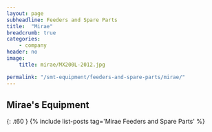 ```yaml
---
layout: page
subheadline: Feeders and Spare Parts
title:  "Mirae"
breadcrumb: true
categories:
    - company
header: no
image:
    title: mirae/MX200L-2012.jpg

permalink: "/smt-equipment/feeders-and-spare-parts/mirae/"
---
```


## Mirae's Equipment ##
{: .t60 }
{% include list-posts tag='Mirae Feeders and Spare Parts' %}
